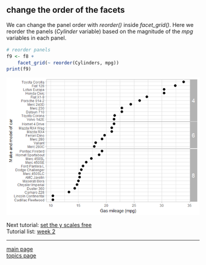 
change the order of the facets
------------------------------

We can change the panel order with *reorder()* inside *facet\_grid()*. Here we reorder the panels (*Cylinder* variable) based on the magnitude of the *mpg* variables in each panel.

``` r
# reorder panels
f9 <- f8 +
    facet_grid(~ reorder(Cylinders, mpg))
print(f9)
```

![](tut-07-images/unnamed-chunk-3-1.png)

Next tutorial: [set the y scales free](tut-0709_free-scales.md)<br> Tutorial list: [week 2](week-02_assignments.md)

------------------------------------------------------------------------

[main page](../README.md)<br> [topics page](../README-by-topic.md)
